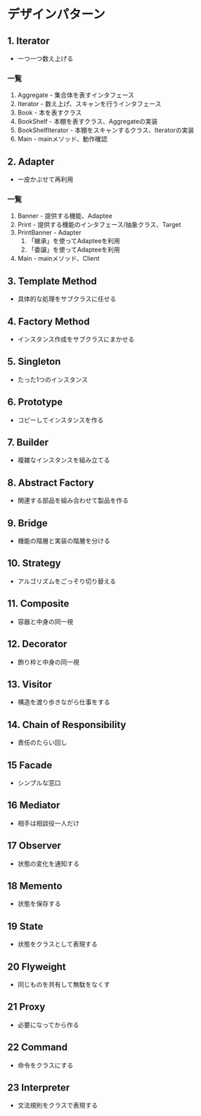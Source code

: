 # デザインパターン

## 1. Iterator 
- 一つ一つ数え上げる

### 一覧
1. Aggregate - 集合体を表すインタフェース
1. Iterator - 数え上げ、スキャンを行うインタフェース
1. Book - 本を表すクラス
1. BookShelf - 本棚を表すクラス、Aggregateの実装
1. BookShelfIterator - 本棚をスキャンするクラス、Iteratorの実装
1. Main - mainメソッド、動作確認

## 2. Adapter 
- 一皮かぶせて再利用

### 一覧
1. Banner - 提供する機能、Adaptee
1. Print - 提供する機能のインタフェース/抽象クラス、Target
1. PrintBanner - Adapter
	1. 「継承」を使ってAdapteeを利用
	1. 「委譲」を使ってAdapteeを利用
1. Main - mainメソッド、Client

## 3. Template Method 
- 具体的な処理をサブクラスに任せる

## 4. Factory Method 
- インスタンス作成をサブクラスにまかせる

## 5. Singleton 
- たった1つのインスタンス

## 6. Prototype 
- コピーしてインスタンスを作る

## 7. Builder 
- 複雑なインスタンスを組み立てる

## 8. Abstract Factory 
- 関連する部品を組み合わせて製品を作る

## 9. Bridge 
- 機能の階層と実装の階層を分ける

## 10. Strategy 
- アルゴリズムをごっそり切り替える

## 11. Composite 
- 容器と中身の同一視

## 12. Decorator 
- 飾り枠と中身の同一視

## 13. Visitor 
- 構造を渡り歩きながら仕事をする

## 14. Chain of Responsibility 
- 責任のたらい回し

## 15 Facade 
- シンプルな窓口

## 16 Mediator 
- 相手は相談役一人だけ

## 17 Observer 
- 状態の変化を通知する

## 18 Memento 
- 状態を保存する

## 19 State 
- 状態をクラスとして表現する

## 20 Flyweight 
- 同じものを共有して無駄をなくす

## 21 Proxy 
- 必要になってから作る

## 22 Command 
- 命令をクラスにする

## 23 Interpreter 
- 文法規則をクラスで表現する